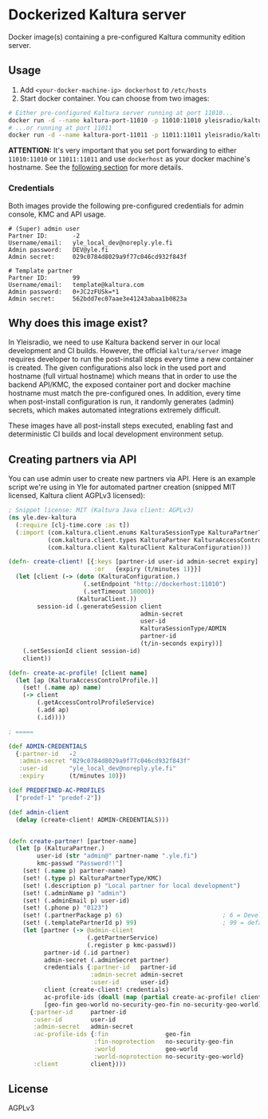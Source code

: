 # Dockerized Kaltura server

Docker image(s) containing a pre-configured Kaltura community edition server.


## Usage

1. Add `<your-docker-machine-ip> dockerhost` to `/etc/hosts`
2. Start docker container. You can choose from two images:
```bash
# Either pre-configured Kaltura server running at port 11010...
docker run -d --name kaltura-port-11010 -p 11010:11010 yleisradio/kaltura-dev:port-11010
# ...or running at port 11011
docker run -d --name kaltura-port-11011 -p 11011:11011 yleisradio/kaltura-dev:port-11011
```

**ATTENTION:** It's very important that you set port forwarding to either
`11010:11010` or `11011:11011` and use `dockerhost` as your docker machine's
hostname. See the [following section](#why-does-this-image-exist) for more details.


### Credentials

Both images provide the following pre-configured credentials for admin console,
KMC and API usage.

```
# (Super) admin user
Partner ID:       -2
Username/email:   yle_local_dev@noreply.yle.fi
Admin password:   DEV@yle.fi
Admin secret:     029c0784d8029a9f77c046cd932f843f
 
# Template partner
Partner ID:       99
Username/email:   template@kaltura.com
Admin password:   0+JC2zFUSk=*1
Admin secret:     562bdd7ec07aae3e41243abaa1b0823a
```


## Why does this image exist?

In Yleisradio, we need to use Kaltura backend server in our local development
and CI builds. However, the official `kaltura/server` image requires developer to 
run the post-install steps every time a new container is created. The given
configurations also lock in the used port and hostname (full virtual hostname)
which means that in order to use the backend API/KMC, the exposed container port 
and docker machine hostname must match the pre-configured ones. In addition,
every time when post-install configuration is run, it randomly generates (admin)
secrets, which makes automated integrations extremely difficult.

These images have all post-install steps executed, enabling fast and deterministic
CI builds and local development environment setup.


## Creating partners via API

You can use admin user to create new partners via API. Here is an example
script we're using in Yle for automated partner creation (snipped MIT licensed,
Kaltura client AGPLv3 licensed):

```clj
; Snippet license: MIT (Kaltura Java client: AGPLv3)
(ns yle.dev-kaltura
  (:require [clj-time.core :as t])
  (:import (com.kaltura.client.enums KalturaSessionType KalturaPartnerType)
           (com.kaltura.client.types KalturaPartner KalturaAccessControlProfile)
           (com.kaltura.client KalturaClient KalturaConfiguration)))

(defn- create-client! [{:keys [partner-id user-id admin-secret expiry]
                        :or   {expiry (t/minutes 1)}}]
  (let [client (-> (doto (KalturaConfiguration.)
                     (.setEndpoint "http://dockerhost:11010")
                     (.setTimeout 10000))
                   (KalturaClient.))
        session-id (.generateSession client
                                     admin-secret
                                     user-id
                                     KalturaSessionType/ADMIN
                                     partner-id
                                     (t/in-seconds expiry))]
    (.setSessionId client session-id)
    client))

(defn- create-ac-profile! [client name]
  (let [ap (KalturaAccessControlProfile.)]
    (set! (.name ap) name)
    (-> client
        (.getAccessControlProfileService)
        (.add ap)
        (.id))))

; =====

(def ADMIN-CREDENTIALS
  {:partner-id   -2
   :admin-secret "029c0784d8029a9f77c046cd932f843f"
   :user-id      "yle_local_dev@noreply.yle.fi"
   :expiry       (t/minutes 10)})

(def PREDEFINED-AC-PROFILES
  ["predef-1" "predef-2"])

(def admin-client
  (delay (create-client! ADMIN-CREDENTIALS)))


(defn create-partner! [partner-name]
  (let [p (KalturaPartner.)
        user-id (str "admin@" partner-name ".yle.fi")
        kmc-passwd "Password!!"]
    (set! (.name p) partner-name)
    (set! (.type p) KalturaPartnerType/KMC)
    (set! (.description p) "Local partner for local development")
    (set! (.adminName p) "admin")
    (set! (.adminEmail p) user-id)
    (set! (.phone p) "0123")
    (set! (.partnerPackage p) 6)                            ; 6 = Developer
    (set! (.templatePartnerId p) 99)                        ; 99 = default template
    (let [partner (-> @admin-client
                      (.getPartnerService)
                      (.register p kmc-passwd))
          partner-id (.id partner)
          admin-secret (.adminSecret partner)
          credentials {:partner-id   partner-id
                       :admin-secret admin-secret
                       :user-id      user-id}
          client (create-client! credentials)
          ac-profile-ids (doall (map (partial create-ac-profile! client) PREDEFINED-AC-PROFILES))
          [geo-fin geo-world no-security-geo-fin no-security-geo-world] ac-profile-ids]
      {:partner-id     partner-id
       :user-id        user-id
       :admin-secret   admin-secret
       :ac-profile-ids {:fin                geo-fin
                        :fin-noprotection   no-security-geo-fin
                        :world              geo-world
                        :world-noprotection no-security-geo-world}
       :client         client})))

```


## License 

AGPLv3

